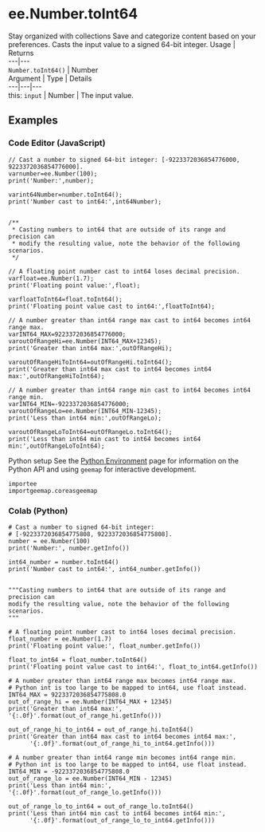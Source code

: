 
#  ee.Number.toInt64
Stay organized with collections  Save and categorize content based on your preferences. 
Casts the input value to a signed 64-bit integer. Usage | Returns  
---|---  
`Number.toInt64()` | Number  
Argument | Type | Details  
---|---|---  
this: `input` | Number | The input value.  
## Examples
### Code Editor (JavaScript)
```
// Cast a number to signed 64-bit integer: [-9223372036854776000, 9223372036854776000].
varnumber=ee.Number(100);
print('Number:',number);

varint64Number=number.toInt64();
print('Number cast to int64:',int64Number);


/**
 * Casting numbers to int64 that are outside of its range and precision can
 * modify the resulting value, note the behavior of the following scenarios.
 */

// A floating point number cast to int64 loses decimal precision.
varfloat=ee.Number(1.7);
print('Floating point value:',float);

varfloatToInt64=float.toInt64();
print('Floating point value cast to int64:',floatToInt64);

// A number greater than int64 range max cast to int64 becomes int64 range max.
varINT64_MAX=9223372036854776000;
varoutOfRangeHi=ee.Number(INT64_MAX+12345);
print('Greater than int64 max:',outOfRangeHi);

varoutOfRangeHiToInt64=outOfRangeHi.toInt64();
print('Greater than int64 max cast to int64 becomes int64 max:',outOfRangeHiToInt64);

// A number greater than int64 range min cast to int64 becomes int64 range min.
varINT64_MIN=-9223372036854776000;
varoutOfRangeLo=ee.Number(INT64_MIN-12345);
print('Less than int64 min:',outOfRangeLo);

varoutOfRangeLoToInt64=outOfRangeLo.toInt64();
print('Less than int64 min cast to int64 becomes int64 min:',outOfRangeLoToInt64);
```

Python setup
See the [ Python Environment](https://developers.google.com/earth-engine/guides/python_install) page for information on the Python API and using `geemap` for interactive development.
```
importee
importgeemap.coreasgeemap
```

### Colab (Python)
```
# Cast a number to signed 64-bit integer:
# [-9223372036854775808, 9223372036854775808].
number = ee.Number(100)
print('Number:', number.getInfo())

int64_number = number.toInt64()
print('Number cast to int64:', int64_number.getInfo())


"""Casting numbers to int64 that are outside of its range and precision can
modify the resulting value, note the behavior of the following scenarios.
"""

# A floating point number cast to int64 loses decimal precision.
float_number = ee.Number(1.7)
print('Floating point value:', float_number.getInfo())

float_to_int64 = float_number.toInt64()
print('Floating point value cast to int64:', float_to_int64.getInfo())

# A number greater than int64 range max becomes int64 range max.
# Python int is too large to be mapped to int64, use float instead.
INT64_MAX = 9223372036854775808.0
out_of_range_hi = ee.Number(INT64_MAX + 12345)
print('Greater than int64 max:', '{:.0f}'.format(out_of_range_hi.getInfo()))

out_of_range_hi_to_int64 = out_of_range_hi.toInt64()
print('Greater than int64 max cast to int64 becomes int64 max:',
      '{:.0f}'.format(out_of_range_hi_to_int64.getInfo()))

# A number greater than int64 range min becomes int64 range min.
# Python int is too large to be mapped to int64, use float instead.
INT64_MIN = -9223372036854775808.0
out_of_range_lo = ee.Number(INT64_MIN - 12345)
print('Less than int64 min:', '{:.0f}'.format(out_of_range_lo.getInfo()))

out_of_range_lo_to_int64 = out_of_range_lo.toInt64()
print('Less than int64 min cast to int64 becomes int64 min:',
      '{:.0f}'.format(out_of_range_lo_to_int64.getInfo()))
```

